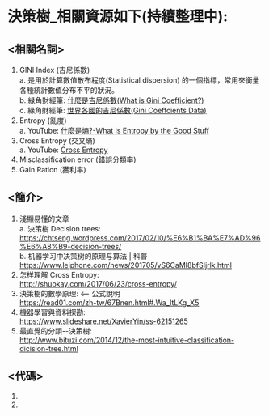 # 決策樹_相關資源如下(持續整理中):
## <相關名詞>
1. GINI Index (吉尼係數)  
a. 是用於計算數值散布程度(Statistical dispersion) 的一個指標，常用來衡量各種統計數值分布不平的狀況。  
b. 綠角財經筆: [什麼是吉尼係數(What is Gini Coefficient?)](http://greenhornfinancefootnote.blogspot.tw/2011/09/what-is-gini-coefficient.html)   
c. 綠角財經筆: [世界各國的吉尼係數(Gini Coeffcients Data)](http://greenhornfinancefootnote.blogspot.tw/2011/09/gini-coefficients-data.html)  
2. Entropy (亂度)  
a. YouTube: [什麼是熵?-What is Entropy by the Good Stuff](https://www.youtube.com/watch?v=p_W3ZbsI3fo)
5. Cross Entropy (交叉熵)  
a. YouTube: [Cross Entropy](https://www.youtube.com/watch?v=tRsSi_sqXjI)  
4. Misclassification error (錯誤分類率)  
5. Gain Ration (獲利率)  

## <簡介>  
1. 淺顯易懂的文章  
a. 決策樹 Decision trees:  
https://chtseng.wordpress.com/2017/02/10/%E6%B1%BA%E7%AD%96%E6%A8%B9-decision-trees/  
b. 机器学习中决策树的原理与算法 | 科普  
https://www.leiphone.com/news/201705/vS6CaMI8bfSIjrlk.html  
2. 怎样理解 Cross Entropy:  
http://shuokay.com/2017/06/23/cross-entropy/  
3. 決策樹的數學原理: <-- 公式說明  
https://read01.com/zh-tw/67Bnen.html#.Wa_ItLKg_X5
4. 機器學習與資料探勘:  
https://www.slideshare.net/XavierYin/ss-62151265  
5. 最直覺的分類--決策樹:  
http://www.bituzi.com/2014/12/the-most-intuitive-classification-dicision-tree.html
 
## <代碼>
1. 
2. 

